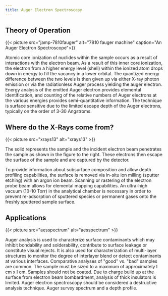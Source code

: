 ```yaml
---
title: Auger Electron Spectroscopy
---
```


## Theory of Operation

{{< picture src="jamp-7810fauger" alt="7810 fauger machine" caption="An Auger Electron Spectroscope">}}

Atomic core ionization of nuclides within the sample occurs as a result of interactions with the electron beam. As a result of this inner core ionization, the electron from a higher energy level (shell) within the ionized atom drops down in energy to fill the vacancy in a lower orbital. The quantized energy difference between the two levels is then given up via either X-ray photon emission or via the radiationless Auger process yielding the auger electron. Energy analysis of the emitted Auger electron provides elemental identification, and counting of the relative numbers of Auger electrons at the various energies provides semi-quantitative information. The technique is surface sensitive due to the limited escape depth of the Auger electrons, typically on the order of 3-30 Angstroms.</p>

## Where do the X-Rays come from?

{{< picture src="xrays13" alt="xrays13" >}}

The solid represents the sample and the incident electron beam penetrates the sample as shown in the figure to the right. These electrons then escape the surface of the sample and are captured by the detector.

To provide information about subsurface composition and allow depth profiling capabilities, the surface is removed via in-situ ion milling (sputter etching) with an argon ion beam. Scanning or rastering of the electron probe beam allows for elemental mapping capabilities. An ultra-high vacuum (10-10 Torr) in the analytical chamber is necessary in order to prevent re-adsorption of sputtered species or permanent gases onto the freshly sputtered sample surface.

## Applications

{{< picture src="aesspectrum" alt="aesspectrum" >}}

Auger analysis is used to characterize surface contaminants which may inhibit bondability and solderability, contribute to surface leakage or constitute visual rejects. It is also used for characterization of multi-layer structures to monitor the degree of interlayer blend or detect contaminants at various interfaces. Comparative analyses of "good" vs. "bad" samples are common. The sample must be sized to a maximum of approximately I cm x I cm. Samples should not be coated. Due to charge build up at the surface from electron beam bombardment, analysis of thick insulators is limited. Auger electron spectroscopy should be considered a destructive analysis technique. Auger survey spectrum and a depth profile.
